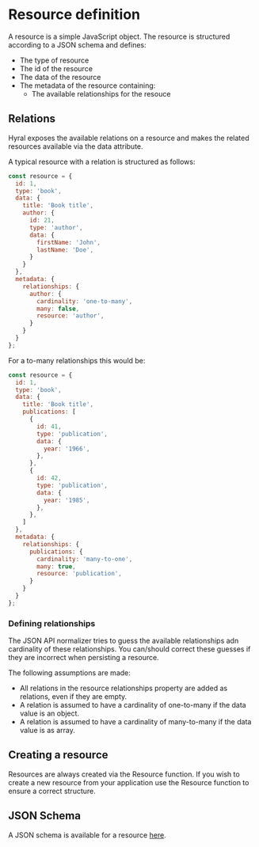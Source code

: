 # Resource definition

A resource is a simple JavaScript object. The resource is structured according to a JSON schema and defines:
* The type of resource
* The id of the resource
* The data of the resource
* The metadata of the resource containing:
  * The available relationships for the resouce

## Relations

Hyral exposes the available relations on a resource and makes the related resources available via the data attribute.

A typical resource with a relation is structured as follows:

```javascript
const resource = {
  id: 1,
  type: 'book',
  data: {
    title: 'Book title',
    author: {
      id: 21,
      type: 'author',
      data: {
        firstName: 'John',
        lastName: 'Doe',
      }
    }
  },
  metadata: {
    relationships: {
      author: {
        cardinality: 'one-to-many',
        many: false,
        resource: 'author',
      }
    }
  }
};
```

For a to-many relationships this would be:

```javascript
const resource = {
  id: 1,
  type: 'book',
  data: {
    title: 'Book title',
    publications: [
      {
        id: 41,
        type: 'publication',
        data: {
          year: '1966',
        },
      },
      {
        id: 42,
        type: 'publication',
        data: {
          year: '1985',
        },
      },
    ]
  },
  metadata: {
    relationships: {
      publications: {
        cardinality: 'many-to-one',
        many: true,
        resource: 'publication',
      }
    }
  }
};
```

### Defining relationships

The JSON API normalizer tries to guess the available relationships adn cardinality of these 
relationships. You can/should correct these guesses if they are incorrect when persisting a resource.

The following assumptions are made:
- All relations in the resource relationships property are added as relations, even if they are
  empty. 
- A relation is assumed to have a cardinality of one-to-many if the data value is an object.
- A relation is assumed to have a cardinality of many-to-many if the data value is as array.

## Creating a resource

Resources are always created via the Resource function. If you wish to create a new resource from your 
application use the Resource function to ensure a correct structure.

## JSON Schema
A JSON schema is available for a resource [here](/schema/resource.schema.json).
